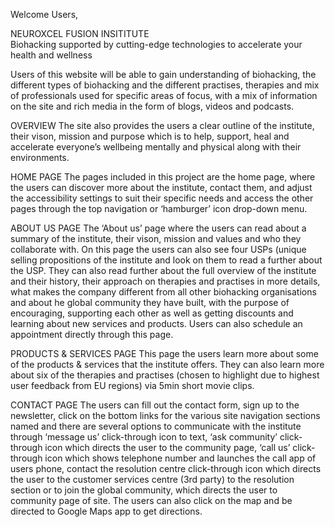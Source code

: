 
Welcome Users,

NEUROXCEL FUSION INSITITUTE </br>
Biohacking supported by cutting-edge technologies to accelerate your health and wellness

Users of this website will be able to gain understanding of biohacking, the different types of biohacking and the different practises, therapies and mix of professionals used for specific areas of focus, with a mix of information on the site and rich media in the form of blogs, videos and podcasts.

OVERVIEW
The site also provides the users a clear outline of the institute, their vison, mission and purpose which is to help, support, heal and accelerate everyone’s wellbeing mentally and physical along with their environments.

HOME PAGE
The pages included in this project are the home page, where the users can discover more about the institute, contact them, and adjust the accessibility settings to suit their specific needs and access the other pages through the top navigation or ‘hamburger’ icon drop-down menu.

ABOUT US PAGE
The ‘About us’ page where the users can read about a summary of the institute, their vison, mission and values and who they collaborate with. On this page the users can also see four USPs (unique selling propositions of the institute and look on them to read a further about the USP.
They can also read further about the full overview of the institute and their history, their approach on therapies and practises in more details, what makes the company different from all other biohacking organisations and about he global community they have built, with the purpose of encouraging, supporting each other as well as getting discounts and learning about new services and products.
Users can also schedule an appointment directly through this page.

PRODUCTS & SERVICES PAGE
This page the users learn more about some of the products & services that the institute offers. They can also learn more about six of the therapies and practises (chosen to highlight due to highest user feedback from EU regions) via 5min short movie clips.

CONTACT PAGE
The users can fill out the contact form, sign up to the newsletter, click on the bottom links for the various site navigation sections named and there are several options to communicate with the institute through ‘message us’ click-through icon to text, ‘ask community’ click-through icon which directs the user to the community page, ‘call us’ click-through icon which shows telephone number and launches the call app of users phone, contact the resolution centre click-through icon which directs the user to the customer services centre (3rd party) to the resolution section or to join the global community, which directs the user to community page of site.
The users can also click on the map and be directed to Google Maps app to get directions.
